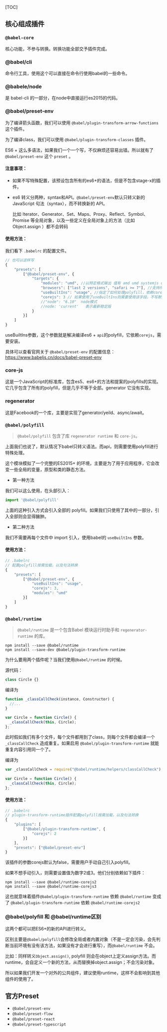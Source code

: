 [TOC]

## 核心组成插件

### `@babel-core`

核心功能，不参与转换。转换功能全部交予插件完成。

 

### @babel/cli

命令行工具，使用这个可以直接在命令行使用babel的一些命令。

 

### @babele/node

是 babel-cli 的一部分，在node中直接运行es2015的代码。

 

### @babel/preset-env

为了编译箭头函数，我们可以使用 `@babel/plugin-transform-arrow-functions` 这个插件。

为了编译class，我们可以使用 `@babel/plugin-transform-classes` 插件。

ES6 + 这么多语法，如果我们一个一个写，不仅麻烦还容易出错。所以就有了 `@babel/preset-env` 这个 `preset` 。

#### 注意事项：

+ 如果不写特殊配置，该预设包含所有的es6+的语法，但是不包含stage-x的插件。

+ es6 转义分两种，syntax和API。`@babel/preset-env`默认只转义新的 JavaScript 句法（syntax），而不转换新的 API。

  比如 Iterator、Generator、Set、Maps、Proxy、Reflect、Symbol、Promise 等全局对象，以及一些定义在全局对象上的方法（比如 Object.assign ）都不会转码

 

#### 使用方法：

我们看下 `.babelrc` 的配置文件。

```javascript
// 也可以这样写
{
    "presets": [
        ["@babel/preset-env", {
            "targets": {
                "modules": "umd", //以特定格式输出 值有 amd umd systemjs commonjs false
                "browsers": ["last 2 versions", "safari >= 7"], //支持所有浏览器的最新两个版本（但是safari >= 7）
                "useBuiltIns": "usage", //指定了如何处理polyfill，依赖corejs所以需要安装corejs
                "corejs": 3 // 如果使用了useBuiltIns则需要使用该字段，不写默认是版本2
                //"node": "6.10"  node模式
                //node: 'current'   表示最新稳定版
            }
        }]
    ]
}
```

useBuiltIns参数，这个参数就是解决编译es6 + `api`的polyfill，它依赖`corejs`，需要安装。

具体可以查看官网关于 `@babel/preset-env` 的配置信息：https://www.babeljs.cn/docs/babel-preset-env

 

### core-js

这是一个JavaScript的标准库，包含es5、es6+的方法和提案的polyfills的实现。它几乎包含了所有的polyfill，但是几乎不等于全部。generator 它没有实现。

 

### regenerator

这是Facebook的一个库，主要是实现了generator/yeild、async/await。

 

### `@babel/polyfill`

> `@babel/polyfill` 包含了库 `regenerator runtime`  和 `core-js`。

上面我们也说了，默认情况下babel只转义语法。而api，则需要使用polyfill进行特殊处理。

这个模块模拟了一个完整的ES2015+ 的环境，主要是为了用于应用程序，它会改变一些全局的变量，原型和类的静态方法。

+ 第一种方法

我们可以这么使用，在头部引入：

```javascript
import '@babel/polyfill'
```

上面的这种引入方式会引入全部的 polyfill。如果我们只使用了其中的一部分，引入全部则会显得臃肿。

+ 第二种方法

我们不需要再每个文件中 import 引入，使用babel的 `useBuiltIns` 参数。

####  使用方法：

```javascript
// .babelrc
// 配置polyfill按需加载，以及句法转换
{
    "presets": [
        ["@babel/preset-env", {
            "useBuiltIns": "usage",
            "corejs": 3,
            "modules": "umd"
        }]
    ]
}
```

 

### `@babel/runtime`

> `@babel/runtime` 是一个包含Babel 模块运行时助手和 `regenerator-runtime` 的库。

```shell
npm install --save @babel/runtime
npm install --save-dev @babel/plugin-transform-runtime
```

为什么要用两个插件呢？当我们使用`@babel/runtime` 的时候。

源代码：

```javascript
class Circle {}
```

编译为

```javascript
function _classCallCheck(instance, Constructor) {
  //...
}
 
var Circle = function Circle() {
  _classCallCheck(this, Circle);
};
```

此时假如我们有多个文件，每个文件都用到了class，则每个文件都会编译一个`_classCallCheck` 造成重复。如果启用 `@babel/plugin-transform-runtime` 就能重复内容引用同一个了。

编译为

```javascript
var _classCallCheck = require("@babel/runtime/helpers/classCallCheck");
 
var Circle = function Circle() {
  _classCallCheck(this, Circle);
};
```

####  使用方法：

```javascript
// .babelrc
// plugin-transform-runtime插件配置polyfill按需加载，以及句法转换
{
    "plugins": [
        ["@babel/plugin-transform-runtime", {
            "corejs": 2
        }]
    ],
    "presets": ["@babel/preset-env"]
}
```

该插件的参数corejs默认为false，需要用户手动自己引入polyfill。

如果不想手动引入，则需要设置值为数字2或3。他们分别依赖如下插件：

```shell
npm install --save @babel/runtime-corejs2
npm install --save @babel/runtime-corejs3
```

 

这也就意味着插件`@babel/plugin-transform-runtime` 依赖  `@babel/runtime` 变成了 `@babel/plugin-transform-runtime` 依赖  `@babel/runtime-corejs2`

 

### @babel/polyfill 和 @babel/runtime区别

这两个都可以把ES6+的新的API进行转义。

区别主要是`@babel/polyfill`会修改全局或者内置对象（不是一定会污染，会先判断当前环境有没有该方法，如果没有才会进行重写），而`@babel/runtime` 不会。

比如：同样转义`Object.assign()`, polyfill 则会在object上定义assign方法。而runtime，会自定义一个新的方法，从而替换掉object.assign；不会污染对象。

所以如果我们开发一个对外的公共组件，建议使用runtime，这样不会影响到其他组件的使用了。

 

 

## 官方Preset

- `@babel/preset-env`
- `@babel/preset-flow`
- `@babel/preset-react`
- `@babel/preset-typescript`

 